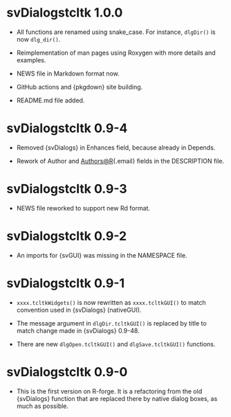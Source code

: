 # svDialogstcltk 1.0.0

-   All functions are renamed using snake_case. For instance, `dlgDir()` is now `dlg_dir()`.

-   Reimplementation of man pages using Roxygen with more details and examples.

-   NEWS file in Markdown format now.

-   GitHub actions and {pkgdown} site building.

-   README.md file added.

# svDialogstcltk 0.9-4

-   Removed {svDialogs} in Enhances field, because already in Depends.

-   Rework of Author and [Authors\@R](mailto:Authors@R){.email} fields in the DESCRIPTION file.

# svDialogstcltk 0.9-3

-   NEWS file reworked to support new Rd format.

# svDialogstcltk 0.9-2

-   An imports for {svGUI} was missing in the NAMESPACE file.

# svDialogstcltk 0.9-1

-   `xxxx.tcltkWidgets()` is now rewritten as `xxxx.tcltkGUI()` to match convention used in {svDialogs} (nativeGUI).

-   The message argument in `dlgDir.tcltkGUI()` is replaced by title to match change made in {svDialogs} 0.9-48.

-   There are new `dlgOpen.tcltkGUI()` and `dlgSave.tcltkGUI()` functions.

# svDialogstcltk 0.9-0

-   This is the first version on R-forge. It is a refactoring from the old {svDialogs} function that are replaced there by native dialog boxes, as much as possible.
